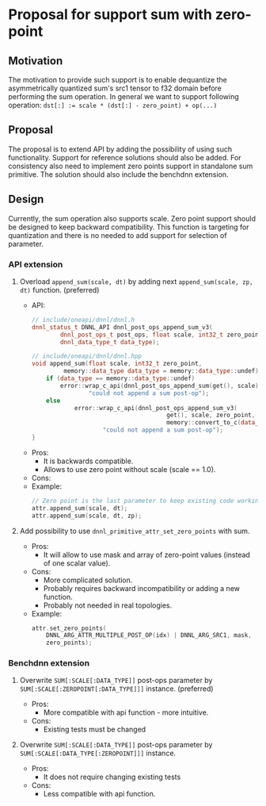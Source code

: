 # Proposal for support sum with zero-point

## Motivation
The motivation to provide such support is to enable dequantize the
asymmetrically quantized sum's src1 tensor to f32 domain before performing the
sum operation. In general we want to support following operation:
`dst[:] := scale * (dst[:] - zero_point) + op(...)`

## Proposal
The proposal is to extend API by adding the possibility of using such
functionality. Support for reference solutions should also be added. For
consistency also need to implement zero points support in standalone sum
primitive. The solution should also include the benchdnn extension.

## Design

Currently, the sum operation also supports scale. Zero point support should
be designed to keep backward compatibility. This function is targeting for
quantization and there is no needed to add support for selection of parameter.

### API extension

1. Overload `append_sum(scale, dt)` by adding next `append_sum(scale, zp, dt)`
function. (preferred)
    - API:
        ```cpp
        // include/oneapi/dnnl/dnnl.h
        dnnl_status_t DNNL_API dnnl_post_ops_append_sum_v3(
                dnnl_post_ops_t post_ops, float scale, int32_t zero_point,
                dnnl_data_type_t data_type);

        // include/oneapi/dnnl/dnnl.hpp
        void append_sum(float scale, int32_t zero_point,
                 memory::data_type data_type = memory::data_type::undef) {
            if (data_type == memory::data_type::undef)
                error::wrap_c_api(dnnl_post_ops_append_sum(get(), scale),
                        "could not append a sum post-op");
            else
                    error::wrap_c_api(dnnl_post_ops_append_sum_v3(
                                              get(), scale, zero_point,
                                              memory::convert_to_c(data_type)),
                            "could not append a sum post-op");
        }
        ```
    - Pros:
        - It is backwards compatible.
        - Allows to use zero point without scale (scale == 1.0).
    - Cons:
    - Example:
        ```cpp
        // Zero point is the last parameter to keep existing code working.
        attr.append_sum(scale, dt);
        attr.append_sum(scale, dt, zp);
        ```

2. Add possibility to use `dnnl_primitive_attr_set_zero_points` with sum.
    - Pros:
        - It will allow to use mask and array of zero-point values (instead of
          one scalar value).
    - Cons:
        - More complicated solution.
        - Probably requires backward incompatibility or adding a new function.
        - Probably not needed in real topologies.
    - Example:
        ```cpp
        attr.set_zero_points(
            DNNL_ARG_ATTR_MULTIPLE_POST_OP(idx) | DNNL_ARG_SRC1, mask,
            zero_points);
        ```
### Benchdnn extension

1. Overwrite `SUM[:SCALE[:DATA_TYPE]]` post-ops parameter by
`SUM[:SCALE[:ZEROPOINT[:DATA_TYPE]]]` instance. (preferred)
    - Pros:
        - More compatible with api function - more intuitive.
    - Cons:
        - Existing tests must be changed

2. Overwrite `SUM[:SCALE[:DATA_TYPE]]` post-ops parameter by
`SUM[:SCALE[:DATA_TYPE[:ZEROPOINT]]]` instance.
    - Pros:
        - It does not require changing existing tests
    - Cons:
        - Less compatible with api function.
